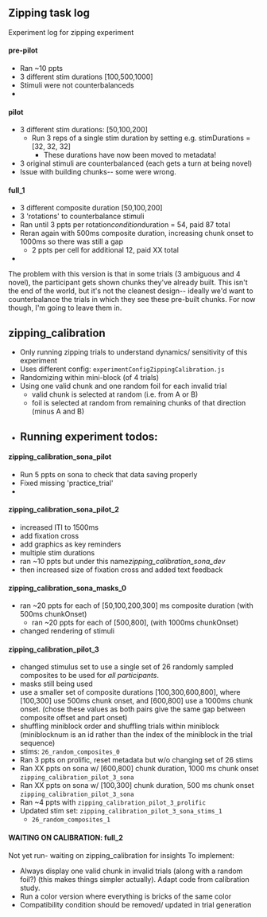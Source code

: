 ## Zipping task log

Experiment log for zipping experiment


#### pre-pilot
- Ran ~10 ppts
- 3 different stim durations [100,500,1000]
- Stimuli were not counterbalanceds
- 


#### pilot
- 3 different stim durations: [50,100,200]
  - Run 3 reps of a single stim duration by setting e.g. stimDurations = [32, 32, 32]
    - These durations have now been moved to metadata!
- 3 original stimuli are counterbalanced (each gets a turn at being novel)
- Issue with building chunks-- some were wrong.


#### full_1
- 3 different composite duration [50,100,200]
- 3 'rotations' to counterbalance stimuli
- Ran until 3 ppts per rotation*condition*duration = 54, paid 87 total
- Reran again with 500ms composite duration, increasing chunk onset to 1000ms so there was still a gap
  - 2 ppts per cell for additional 12, paid XX total
- 

The problem with this version is that in some trials (3 ambiguous and 4 novel), the participant gets shown chunks they've already built. This isn't the end of the world, but it's not the cleanest design-- ideally we'd want to counterbalance the trials in which they see these pre-built chunks. For now though, I'm going to leave them in.


## zipping_calibration
- Only running zipping trials to understand dynamics/ sensitivity of this experiment
- Uses different config: `experimentConfigZippingCalibration.js`
- Randomizing within mini-block (of 4 trials)
- Using one valid chunk and one random foil for each invalid trial
  - valid chunk is selected at random (i.e. from A or B)
  - foil is selected at random from remaining chunks of that direction (minus A and B)
- Running experiment todos:
  - 

#### zipping_calibration_sona_pilot
- Run 5 ppts on sona to check that data saving properly
- Fixed missing 'practice_trial'
- 

#### zipping_calibration_sona_pilot_2
- increased ITI to 1500ms
- add fixation cross
- add graphics as key reminders
- multiple stim durations
- ran ~10 ppts but under this name*zipping_calibration_sona_dev*
- then increased size of fixation cross and added text feedback

#### zipping_calibration_sona_masks_0
- ran ~20 ppts for each of [50,100,200,300] ms composite duration (with 500ms chunkOnset)
  - ran ~20 ppts for each of [500,800], (with 1000ms chunkOnset)
- changed rendering of stimuli

#### zipping_calibration_pilot_3 
- changed stimulus set to use a single set of 26 randomly sampled composites to be used for *all participants*.
- masks still being used
- use a smaller set of composite durations [100,300,600,800], where [100,300] use 500ms chunk onset, and [600,800] use a 1000ms chunk onset. (chose these values as both pairs give the same gap between composite offset and part onset)
- shuffling miniblock order and shuffling trials within miniblock (miniblocknum is an id rather than the index of the miniblock in the trial sequence)
- stims: `26_random_composites_0`
- Ran 3 ppts on prolific, reset metadata but w/o changing set of 26 stims
- Ran XX ppts on sona w/ [600,800] chunk duration, 1000 ms chunk onset `zipping_calibration_pilot_3_sona`
- Ran XX ppts on sona w/ [100,300] chunk duration, 500 ms chunk onset `zipping_calibration_pilot_3_sona`
- Ran ~4 ppts with `zipping_calibration_pilot_3_prolific`
- Updated stim set: `zipping_calibration_pilot_3_sona_stims_1`
  - `26_random_composites_1`

#### WAITING ON CALIBRATION: full_2
Not yet run- waiting on zipping_calibration for insights
To implement:
- Always display one valid chunk in invalid trials (along with a random foil?) (this makes things simpler actually). Adapt code from calibration study.
- Run a color version where everything is bricks of the same color
- Compatibility condition should be removed/ updated in trial generation
